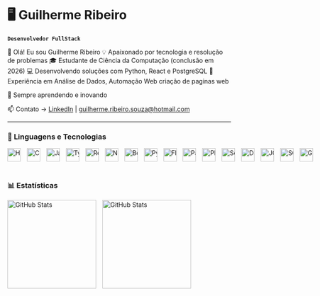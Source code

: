 # 🖥️ Guilherme Ribeiro

**`Desenvolvedor FullStack`**

👋 Olá! Eu sou Guilherme Ribeiro
💡 Apaixonado por tecnologia e resolução de problemas
🎓 Estudante de Ciência da Computação (conclusão em 2026)
💻 Desenvolvendo soluções com Python, React e PostgreSQL
🚀 Experiência em Análise de Dados, Automação Web criação de paginas web

📌 Sempre aprendendo e inovando

<p>📫 Contato → 
    <a href="https://www.linkedin.com/in/guilherme-ribeiro-a01676214" target="_blank" title="LinkedIn">LinkedIn</a> | 
    <a href="mailto:guilherme.ribeiro.souza@hotmail.com" title="Enviar email">guilherme.ribeiro.souza@hotmail.com</a>
</p>


---

### 🤖 Linguagens e Tecnologias
<div style="white-space: nowrap;">
<img 
    alt="HTML"
    title="HTML" 
    width="30px" 
    style="padding-right: 10px;" 
    src="https://cdn.jsdelivr.net/gh/devicons/devicon@latest/icons/html5/html5-original.svg" 
/>
<img 
    alt="CSS" 
    title="CSS"
    width="30px" 
    style="padding-right: 10px;" 
    src="https://cdn.jsdelivr.net/gh/devicons/devicon@latest/icons/css3/css3-original.svg" 
/>
<img 
    alt="JavaScript" 
    title="JavaScript"
    width="30px" 
    style="padding-right: 10px;" 
    src="https://cdn.jsdelivr.net/gh/devicons/devicon@latest/icons/javascript/javascript-original.svg" 
/>
<img 
    alt="TypeScript"
    title="TypeScript" 
    width="30px" 
    style="padding-right: 10px;" 
    src="https://cdn.jsdelivr.net/gh/devicons/devicon@latest/icons/typescript/typescript-original.svg" 
/>
<img 
    alt="React"
    title="React" 
    width="30px" 
    style="padding-right: 10px;" 
    src="https://cdn.jsdelivr.net/gh/devicons/devicon@latest/icons/react/react-original.svg" 
/>
<img  
    alt="Next.js" 
    title="Next.js"
    width="30px" 
    style="padding-right: 10px;" 
    src="https://cdn.jsdelivr.net/gh/devicons/devicon@latest/icons/nextjs/nextjs-original.svg" 
/>
<img 
    alt="Bootstrap"
    title="Bootstrap" 
    width="30px" 
    style="padding-right: 10px;" 
    src="https://cdn.jsdelivr.net/gh/devicons/devicon@latest/icons/bootstrap/bootstrap-original.svg" 
/>
<img  
    alt="Python" 
    title="Python"
    width="30px" 
    style="padding-right: 10px;" 
    src="https://cdn.jsdelivr.net/gh/devicons/devicon@latest/icons/python/python-original.svg" 
/>
<img  
    alt="Flask" 
    title="Flask"
    width="30px" 
    style="padding-right: 10px;" 
    src= "https://cdn.jsdelivr.net/gh/devicons/devicon@latest/icons/flask/flask-original.svg"
/>
<img 
    alt="Pandas" 
    title="Pandas"
    width="30px" 
    style="padding-right: 10px;" 
    src="https://cdn.jsdelivr.net/gh/devicons/devicon@latest/icons/pandas/pandas-original.svg" 
/>
<img 
    alt="Playwright" 
    title="Playwright"
    width="30px" 
    style="padding-right: 10px;" 
    src="https://cdn.jsdelivr.net/gh/devicons/devicon@latest/icons/playwright/playwright-original.svg"
/>
<img  
    alt="Selenium" 
    title="Selenium"
    width="30px" 
    style="padding-right: 10px;" 
    src="https://cdn.jsdelivr.net/gh/devicons/devicon@latest/icons/selenium/selenium-original.svg"          
/>
<img 
    alt="Docker" 
    title="Docker"
    width="30px" 
    style="padding-right: 10px;" 
    src="https://cdn.jsdelivr.net/gh/devicons/devicon@latest/icons/docker/docker-original.svg"
/>
<img 
    alt="JQuery" 
    title="JQuery"
    width="30px" 
    style="padding-right: 10px;" 
    src=https://cdn.jsdelivr.net/gh/devicons/devicon@latest/icons/postgresql/postgresql-original.svg 
/>
<img 
    alt="SQLite" 
    title="SQLite"
    width="30px" 
    style="padding-right: 10px;" 
    src="https://cdn.jsdelivr.net/gh/devicons/devicon@latest/icons/sqlite/sqlite-original.svg"
/>
<img 
    alt="Git" 
    title="Git"
    width="30px" 
    style="padding-right: 10px;" 
    src="https://cdn.jsdelivr.net/gh/devicons/devicon@latest/icons/git/git-original.svg" 
/>


<br/>
<br/>

### 📊 Estatísticas
<div style="white-space: nowrap;">
  <p>
    <img 
      alt="GitHub Stats" 
      height="200" 
      style="padding-right: 10px; display: inline-block;" 
      src="https://github-readme-stats.vercel.app/api?username=GRS852&show_icons=true&theme=cobalt&include_all_commits=true&locale=pt-br" 
    />
    <img  
      alt="GitHub Stats" 
      height="200" 
      style="display: inline-block;" 
      src="https://github-readme-stats.vercel.app/api/top-langs/?username=GRS852&theme=cobalt&layout=compact&custom_title=Tecnologias&langs_count=4" 
    />
  </p>
</div>
